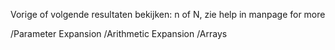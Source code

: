 Vorige of volgende resultaten bekijken: n of N, zie help in manpage for more

/Parameter Expansion
/Arithmetic Expansion
/Arrays